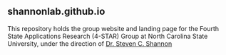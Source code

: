 ## shannonlab.github.io

This repository holds the group website and landing page for the Fourth State Applications Research (4-STAR) Group at North Carolina State University, under the direction of [Dr. Steven C. Shannon](https://www.ne.ncsu.edu/people/scshanno/)
